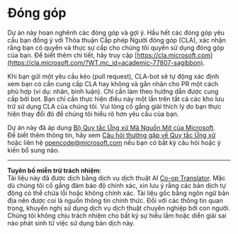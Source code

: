 <!--
CO_OP_TRANSLATOR_METADATA:
{
  "original_hash": "777400e9f0336c7ee2f9a1200a88478f",
  "translation_date": "2025-08-27T21:58:00+00:00",
  "source_file": "CONTRIBUTING.md",
  "language_code": "vi"
}
-->
# Đóng góp

Dự án này hoan nghênh các đóng góp và gợi ý. Hầu hết các đóng góp yêu cầu bạn đồng ý với Thỏa thuận Cấp phép Người đóng góp (CLA), xác nhận rằng bạn có quyền và thực sự cấp cho chúng tôi quyền sử dụng đóng góp của bạn. Để biết thêm chi tiết, hãy truy cập [https://cla.microsoft.com](https://cla.microsoft.com/?WT.mc_id=academic-77807-sagibbon).

Khi bạn gửi một yêu cầu kéo (pull request), CLA-bot sẽ tự động xác định xem bạn có cần cung cấp CLA hay không và gắn nhãn cho PR một cách phù hợp (ví dụ: nhãn, bình luận). Chỉ cần làm theo hướng dẫn được cung cấp bởi bot. Bạn chỉ cần thực hiện điều này một lần trên tất cả các kho lưu trữ sử dụng CLA của chúng tôi. Vui lòng cố gắng giải thích lý do bạn thực hiện thay đổi đó để chúng tôi hiểu rõ hơn yêu cầu của bạn.

Dự án này đã áp dụng [Bộ Quy tắc Ứng xử Mã Nguồn Mở của Microsoft](https://opensource.microsoft.com/codeofconduct/?WT.mc_id=academic-77807-sagibbon).  
Để biết thêm thông tin, hãy xem [Câu hỏi thường gặp về Quy tắc Ứng xử](https://opensource.microsoft.com/codeofconduct/faq/?WT.mc_id=academic-77807-sagibbon)  
hoặc liên hệ [opencode@microsoft.com](mailto:opencode@microsoft.com) nếu bạn có bất kỳ câu hỏi hoặc ý kiến bổ sung nào.

---

**Tuyên bố miễn trừ trách nhiệm**:  
Tài liệu này đã được dịch bằng dịch vụ dịch thuật AI [Co-op Translator](https://github.com/Azure/co-op-translator). Mặc dù chúng tôi cố gắng đảm bảo độ chính xác, xin lưu ý rằng các bản dịch tự động có thể chứa lỗi hoặc không chính xác. Tài liệu gốc bằng ngôn ngữ bản địa nên được coi là nguồn thông tin chính thức. Đối với các thông tin quan trọng, khuyến nghị sử dụng dịch vụ dịch thuật chuyên nghiệp bởi con người. Chúng tôi không chịu trách nhiệm cho bất kỳ sự hiểu lầm hoặc diễn giải sai nào phát sinh từ việc sử dụng bản dịch này.